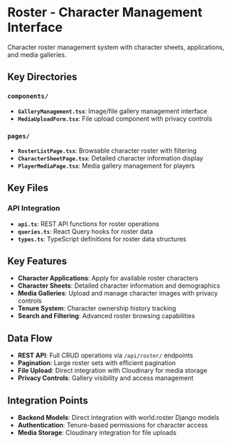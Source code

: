 # Roster - Character Management Interface

Character roster management system with character sheets, applications, and media galleries.

## Key Directories

### `components/`

- **`GalleryManagement.tsx`**: Image/file gallery management interface
- **`MediaUploadForm.tsx`**: File upload component with privacy controls

### `pages/`

- **`RosterListPage.tsx`**: Browsable character roster with filtering
- **`CharacterSheetPage.tsx`**: Detailed character information display
- **`PlayerMediaPage.tsx`**: Media gallery management for players

## Key Files

### API Integration

- **`api.ts`**: REST API functions for roster operations
- **`queries.ts`**: React Query hooks for roster data
- **`types.ts`**: TypeScript definitions for roster data structures

## Key Features

- **Character Applications**: Apply for available roster characters
- **Character Sheets**: Detailed character information and demographics
- **Media Galleries**: Upload and manage character images with privacy controls
- **Tenure System**: Character ownership history tracking
- **Search and Filtering**: Advanced roster browsing capabilities

## Data Flow

- **REST API**: Full CRUD operations via `/api/roster/` endpoints
- **Pagination**: Large roster sets with efficient pagination
- **File Upload**: Direct integration with Cloudinary for media storage
- **Privacy Controls**: Gallery visibility and access management

## Integration Points

- **Backend Models**: Direct integration with world.roster Django models
- **Authentication**: Tenure-based permissions for character access
- **Media Storage**: Cloudinary integration for file uploads
